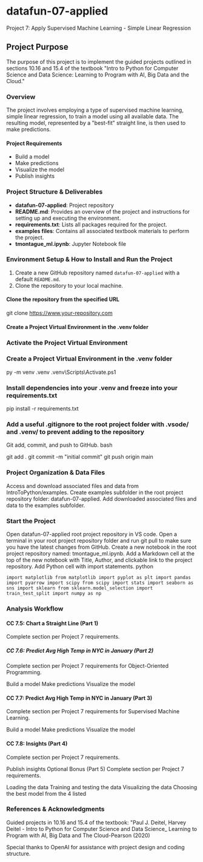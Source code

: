 # datafun-07-applied
Project 7: Apply Supervised Machine Learning - Simple Linear Regression

## Project Purpose

The purpose of this project is to implement the guided projects outlined in sections 10.16 and 15.4 of the textbook "Intro to Python for Computer Science and Data Science: Learning to Program with AI, Big Data and the Cloud."

### Overview

The project involves employing a type of supervised machine learning, simple linear regression, to train a model using all available data. The resulting model, represented by a "best-fit" straight line, is then used to make predictions.

#### Project Requirements

- Build a model
- Make predictions
- Visualize the model
- Publish insights

### Project Structure & Deliverables

- **datafun-07-applied**: Project repository
- **README.md**: Provides an overview of the project and instructions for setting up and executing the environment.
- **requirements.txt**: Lists all packages required for the project.
- **examples files**: Contains all associated textbook materials to perform the project.
- **tmontague_ml.ipynb**: Jupyter Notebook file

### Environment Setup & How to Install and Run the Project

1. Create a new GitHub repository named `datafun-07-applied` with a default `README.md`.
2. Clone the repository to your local machine.

#### Clone the repository from the specified URL
git clone https://www.your-repository.com

#### Create a Project Virtual Environment in the .venv folder
### Activate the Project Virtual Environment

### Create a Project Virtual Environment in the .venv folder
py -m venv .venv
.venv\Scripts\Activate.ps1

### Install dependencies into your .venv and freeze into your requirements.txt
pip install -r requirements.txt

### Add a useful .gitignore to the root project folder with .vsode/ and .venv/ to prevent adding to the repository
Git add, commit, and push to GitHub.
bash


git add .
git commit -m "initial commit"
git push origin main

### Project Organization & Data Files
Access and download associated files and data from IntroToPython/examples.
Create examples subfolder in the root project repository folder: datafun-07-applied.
Add downloaded associated files and data to the examples subfolder.
### Start the Project
Open datafun-07-applied root project repository in VS code.
Open a terminal in your root project repository folder and run git pull to make sure you have the latest changes from GitHub.
Create a new notebook in the root project repository named: tmontague_ml.ipynb.
Add a Markdown cell at the top of the new notebook with Title, Author, and clickable link to the project repository.
Add Python cell with import statements.
python


`import matplotlib
from matplotlib import pyplot as plt
import pandas
import pyarrow
import scipy
from scipy import stats
import seaborn as sns
import sklearn
from sklearn.model_selection import train_test_split
import numpy as np`

### Analysis Workflow
#### CC 7.5: Chart a Straight Line (Part 1)
Complete section per Project 7 requirements.

##### CC 7.6: Predict Avg High Temp in NYC in January (Part 2)
Complete section per Project 7 requirements for Object-Oriented Programming.

Build a model
Make predictions
Visualize the model
#### CC 7.7: Predict Avg High Temp in NYC in January (Part 3)
Complete section per Project 7 requirements for Supervised Machine Learning.

Build a model
Make predictions
Visualize the model
#### CC 7.8: Insights (Part 4)
Complete section per Project 7 requirements.

Publish insights
Optional Bonus (Part 5)
Complete section per Project 7 requirements.

Loading the data
Training and testing the data
Visualizing the data
Choosing the best model from the 4 listed
### References & Acknowledgments
Guided projects in 10.16 and 15.4 of the textbook: "Paul J. Deitel, Harvey Deitel - Intro to Python for Computer Science and Data Science_ Learning to Program with AI, Big Data and The Cloud-Pearson (2020)

Special thanks to OpenAI for assistance with project design and coding structure.
